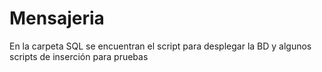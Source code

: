 # Mensajeria

En la carpeta SQL se encuentran el script para desplegar la BD y algunos scripts de inserción para pruebas
